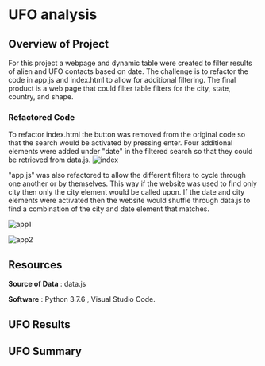 
# UFO analysis 

## Overview of Project
For this project a webpage and dynamic table were created to filter results of alien and UFO contacts based on date. The challenge is to refactor the code in app.js and index.html to allow for additional filtering. The final product is a web page that could filter table filters for the city, state, country, and shape. 
### Refactored Code
To refactor index.html the button was removed from the original code so that the search would be activated by pressing enter. Four additional elements were added under "date" in the filtered search so that they could be retrieved from data.js.
![index](https://user-images.githubusercontent.com/82983000/124779222-9909ec80-df0f-11eb-9a68-a8b045d16652.png)

"app.js" was also refactored to allow the different filters to cycle through one another or by themselves. This way if the website was used to find only city then only the city element would be called upon. If the date and city elements were activated then the website would shuffle through data.js to find a combination of the city and date element that matches. 

![app1](https://user-images.githubusercontent.com/82983000/124779680-f9009300-df0f-11eb-8b1f-35984b2eba2b.png)

![app2](https://user-images.githubusercontent.com/82983000/124779699-fbfb8380-df0f-11eb-87e2-ec95f2a28612.png)


## Resources
**Source of Data** : data.js

**Software** : Python 3.7.6 , Visual Studio Code.

## UFO Results



  
## UFO Summary




